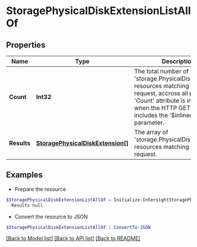 # StoragePhysicalDiskExtensionListAllOf
## Properties

Name | Type | Description | Notes
------------ | ------------- | ------------- | -------------
**Count** | **Int32** | The total number of &#39;storage.PhysicalDiskExtension&#39; resources matching the request, accross all pages. The &#39;Count&#39; attribute is included when the HTTP GET request includes the &#39;$inlinecount&#39; parameter. | [optional] 
**Results** | [**StoragePhysicalDiskExtension[]**](StoragePhysicalDiskExtension.md) | The array of &#39;storage.PhysicalDiskExtension&#39; resources matching the request. | [optional] 

## Examples

- Prepare the resource
```powershell
$StoragePhysicalDiskExtensionListAllOf = Initialize-IntersightStoragePhysicalDiskExtensionListAllOf  -Count null `
 -Results null
```

- Convert the resource to JSON
```powershell
$StoragePhysicalDiskExtensionListAllOf | ConvertTo-JSON
```

[[Back to Model list]](../README.md#documentation-for-models) [[Back to API list]](../README.md#documentation-for-api-endpoints) [[Back to README]](../README.md)

